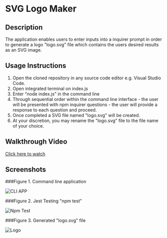# SVG Logo Maker

## Description

The application enables users to enter inputs into a inquirer prompt in order to generate a logo "logo.svg" file which contains the users desired results as an SVG image.

## Usage Instructions

1. Open the cloned repository in any source code editor e.g. Visual Studio Code.
1. Open integrated terminal on index.js
1. Enter “node index.js” in the command line
1. Through sequential order within the command line interface - the user will be presented with npm inquirer questions - the user will provide a response to each question and proceed.
1. Once completed a SVG file named "logo.svg" will be created.
1. At your discretion, you may rename the "logo.svg" file to the file name of your choice.

## Walkthrough Video

[Click here to watch](https://drive.google.com/file/d/1ID7B2UFPjv8DBqZspaaLlEEzkecK9YpI/view)

## Screenshots

###Figure 1. Command line application

![CLI APP](https://github.com/andrei-ribeiro-wenceslau/svg-logo-maker/blob/main/images/cli-app.png)

###Figure 2. Jest Testing "npm test"

![Npm Test](https://github.com/andrei-ribeiro-wenceslau/svg-logo-maker/blob/main/images/npm-test.png)

###Figure 3. Generated "logo.svg" file

![Logo](https://github.com/andrei-ribeiro-wenceslau/svg-logo-maker/blob/main/images/logo.png)
